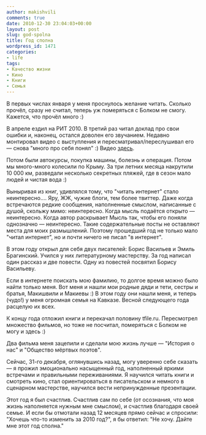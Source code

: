 ```yaml
---
author: makishvili
comments: true
date: 2010-12-30 23:04:03+00:00
layout: post
slug: god-spolna
title: Год сполна
wordpress_id: 1471
categories:
- life
tags:
- Качество жизни
- Кино
- Книги
- Семья
---
```


В первых числах января у меня проснулось желание читать. Сколько прочёл, сразу не считал, теперь уж померяться с Болком не смогу. Кажется, что прочёл много :)

В апреле ездил на РИТ 2010. В третий раз читал доклад про свои ошибки и, наконец, остался доволен его звучанием. Недавно монтировал видео с выступления и пересматривал/переслушивал его — снова "много про себя понял" :)
Видео [здесь](http://makishvili.com/2010/12/31/errare/).

Потом были автокурсы, покупка машины, болезнь и операция. Потом мы много-много колесили по Крыму. За три летних месяца накрутили 10 000 км, разведали  несколько секретных пляжей, где в сезон мало людей и чистая вода :)

<!-- more -->
Выныривая из книг, удивлялся тому, что "читать интернет" стало неинтересно.... Яру, ЖЖ, чужие блоги, тем более твиттер. Даже когда встречаются редкие сообщения,  наполненные смыслом, написанные с душой, скольжу мимо: неинтересно. Когда мысль подаётся открыто — неинтересно. Когда автор раскрывает Мысль так, чтобы его поняли однозначно — неинтересно. Такие содержательные посты не оставляют места для моих размышлений. Поэтому прошедший год не только мало "читал интернет", но и почти ничего не писал "в интернет".

В этом году открыл для себя двух писателей: Борис Васильев и Эмиль Брагинский. Учился у них литературному мастерству. За год написал один рассказ и две повести. Одну из повестей посвятил Борису Васильеву.

Если в интернете поискать мою фамилию, то долгое время можно было найти только меня. Вот меня и нашли мои родные дяди и тети, сестры и братья, Макишвили и Макиевы :)  В этом году они нашли меня, и теперь (чудо!) у меня огромная семья на Кавказе. Весной следующего года расцелую их всех.

К концу года отложил книги и перекачал половину tfile.ru. Пересмотрел множество фильмов, но тоже не посчитал, померяться с Болком не могу и здесь :)

Два фильма меня зацепили и сделали мою жизнь лучше — "История о нас" и "Общество мёртвых поэтов".

Сейчас, 31-го декабря, оглянувшись назад, могу уверенно себе сказать — я прожил эмоционально насыщенный год, наполненный яркими встречами и правильными переживаниями. Я научился читать книги и смотреть кино, стал ориентироваться в писательском и немного в сценарном мастерстве, научился  вести непринужденные презентации.

Этот год я был счастлив. Счастлив сам по себе (от осознания, что моя жизнь наполняется нужным мне смыслом), и счастлив благодаря своей семье. И если бы отмотали назад 12 месяцев прямо сейчас и спросили: "Хочешь что-то изменить за 2010 год?", я бы ответил: "Не хочу. Дайте мне этот год сполна."
